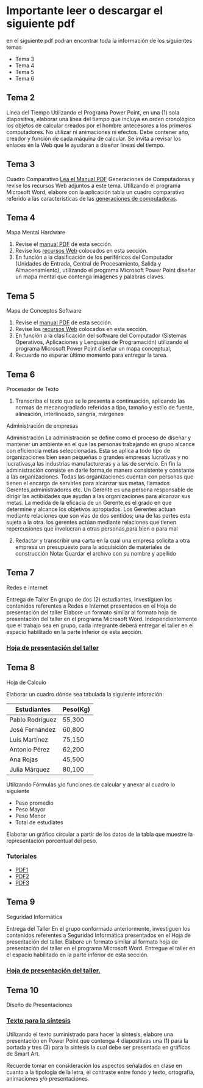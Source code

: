 # Importante leer o descargar el siguiente pdf
en el siguiente pdf podran encontrar toda la información de los siguientes temas
- Tema 3
- Tema 4
- Tema 5
- Tema 6

## Tema 2

Línea del Tiempo
Utilizando el Programa Power Point, en una (1) sola diapositiva, elaborar una línea del tiempo que incluya en orden cronológico los objetos de calcular creados por el hombre antecesores a los primeros computadores.
No utilizar ni animaciones ni efectos.
Debe contener año, creador y función de cada máquina de calcular.
Se invita a revisar los enlaces en la Web que le ayudaran a diseñar lineas del tiempo.


## Tema 3

Cuadro Comparativo
[Lea el Manual PDF](https://github.com/alingerth/Trimestre-2-Tarea/raw/master/Recursos/Tema%203/Generaciones%20%20del%20Computador%20Mayo%202015.pdf) Generaciones de Computadoras y revise los recursos Web adjuntos a este tema.
Utilizando el programa Microsoft Word, elabore con la aplicación tabla  un cuadro comparativo referido a las características de las [generaciones de computadoras](https://github.com/alingerth/Trimestre-2-Tarea/blob/master/Recursos/Tema%203/Generaciones%20de%20Computadoras.md).

## Tema 4

Mapa Mental Hardware
1. Revise el [manual PDF](https://github.com/alingerth/Trimestre-2-Tarea/raw/master/Recursos/Tema%204/Hardware%20.pdf) de esta sección.
2. Revise los [recursos Web](https://www.profesionalreview.com/hardware/) colocados en esta sección.
3. En función a la clasificación de los periféricos del Computador (Unidades de Entrada, Central de Procesamiento, Salida y Almacenamiento), utilizando el programa Microsoft Power Point diseñar un mapa mental que contenga imágenes y palabras claves.

## Tema 5

Mapa de Conceptos Software
1. Revise el [manual PDF](https://github.com/alingerth/Trimestre-2-Tarea/raw/master/Recursos/Tema%205/Sofwtare.pdf) de esta sección.
2. Revise los [recursos Web](https://github.com/alingerth/Trimestre-2-Tarea/blob/master/Recursos/Tema%205/Software.md) colocados en esta sección.
3. En función a la clasificación del software  del Computador (Sistemas Operativos, Aplicaciones y Lenguajes de Programación) utilizando el programa Microsoft Power Point diseñar un mapa conceptual,
4. Recuerde no esperar último momento para entregar la tarea.

## Tema 6

Procesador de Texto
1. Transcriba el texto que se le presenta a continuación, aplicando las normas de mecanogradiado referidas a tipo, tamaño y estilo de fuente, alineación, interlineado, sangría, márgenes

Administración de empresas

Administración
La administración se define como el proceso de diseñar y mantener un ambiente en el que las personas trabajando en grupo alcance con eficiencia metas seleccionadas. Esta se aplica a todo tipo de organizaciones bien sean pequeñas o grandes empresas lucrativas y no lucrativas,a las industrias manufactureras y a las de servicio.
En fin la administración consiste en darle forma,de manera consistente y constante a las organizaciones. Todas las organizaciones cuentan con personas que tienen el encargo de servirles para alcanzar sus metas, llamados Gerentes,administradores etc.
Un Gerente es una persona responsable de dirigir las actibidades que ayudan a las organizaciones para alcanzar sus metas. La medida de la eficacia de un Gerente,es el grado en que determine y alcance los objetivos apropiados.
Los Gerentes actuan mediante relaciones que son vias de dos sentidos; una de las partes esta sujeta a la otra.
los gerentes actúan mediante relaciones que tienen repercusiones que involucran a otras personas,para bien o para mal 

2. Redactar y transcribir una carta en la cual una empresa solicita a otra empresa un presupuesto para la adquisición de materiales de construcción
Nota: Guardar el archivo con su nombre y apellido

## Tema 7

Redes e Internet

Entrega de Taller
En grupo de dos (2) estudiantes, Investiguen los contenidos referentes a Redes e Internet presentados en el Hoja de presentación del taller
Elabore un formato similar al formato hoja de presentación del taller en el programa Microsoft Word.
Independientemente que el trabajo sea en grupo, cada integrante deberá entregar el taller en el espacio habilitado en la parte inferior de esta sección.
### [Hoja de presentación del taller](https://github.com/alingerth/Trimestre-2-Tarea/raw/master/Recursos/Tema%207/hoja%20de%20presentaci%C3%B3n%20taller%20redes%20e%20internet.pdf)

## Tema 8

Hoja de Calculo

Elaborar un cuadro dónde sea tabulada la siguiente inforación:

Estudiantes  |  Peso(Kg) 
------------ | -------------
Pablo Rodríguez  |   55,300 
José Fernández   |   60,800 
Luis Martínez    |   75,150 
Antonio Pérez    |   62,200 
Ana Rojas        |   45,500
Julia Márquez    |   80,100

Utilizando Fórmulas y/o funciones de calcular y anexar al cuadro lo siguiente

- Peso promedio
- Peso Mayor
- Peso Menor
- Total de estudiates

Elaborar un gráfico circular a partir de los datos de la tabla que muestre la representación porcentual del peso.

### Tutoriales
- [PDF1](https://github.com/alingerth/Trimestre-2-Tarea/raw/master/Recursos/Tema%208/Excel%201.pdf)
- [PDF2](https://github.com/alingerth/Trimestre-2-Tarea/raw/master/Recursos/Tema%208/Excel%202.pdf)
- [PDF3](https://github.com/alingerth/Trimestre-2-Tarea/raw/master/Recursos/Tema%208/Excel%203.pdf)

## Tema 9

Seguridad Informática

Entrega del Taller
En el  grupo conformado anteriormente, investiguen los contenidos referentes a Seguridad Informática presentados en el Hoja de presentación del taller.
Elabore un formato similar al formato hoja de presentación del taller en el programa Microsoft Word.
Entregue el taller en el espacio habilitado en la parte inferior de esta sección.
### [Hoja de presentación del taller.](https://github.com/alingerth/Trimestre-2-Tarea/raw/master/Recursos/Tema%209/Taller%20Seguridad%20Inform%C3%A1tica.pdf)

## Tema 10

Diseño de Presentaciones
### [Texto para la síntesis](https://github.com/alingerth/Trimestre-2-Tarea/blob/master/Recursos/Tema%2010/Texto%20para%20hacer%20s%C3%ADntesis.md)
Utilizando el texto suministrado para hacer la síntesis, elabore una presentación en Power Point que contenga 4 diapositivas una (1) para la portada y tres (3) para la síntesis la cual debe ser presentada en gráficos de Smart Art.

Recuerde tomar en consideración los aspectos señalados en clase en cuanto a la tipología de la letra, el contraste entre fondo y texto, ortografía, animaciones y/o presentaciones.

